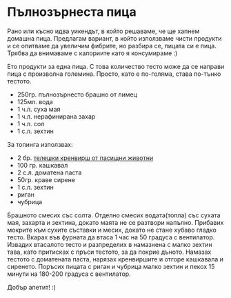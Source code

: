 # Пълнозърнеста пица

Рано или късно идва уикендът, в който решаваме, че ще хапнем домашна пица. Предлагам вариант, в който използваме чисти продукти и се опитваме да увеличим фибрите, но разбира се, пицата си е пица. Трябва да внимаваме с калориите като я консумираме :)

Ето продукти за една пица. С това количество тесто може да се направи пица с произволна големина. Просто, като е по-голяма, става по-тънко тестото.


<ul>
	<li>250гр. пълнозърнесто брашно от лимец</li>
	<li>125мл. вода</li>
	<li>1 ч.л. суха мая</li>
	<li>1 ч.л. нерафинирана захар</li>
	<li>1 ч.л. сол</li>
	<li>1 с.л. зехтин</li>
</ul>


За топинга използвах:

<ul>
	<li>2 бр. <a href="https://farmhopping.com/bg/продукти/17918" rel="noopener" target="_blank">телешки кренвирш от пасищни животни</a></li>
	<li>100 гр. кашкавал</li>
	<li>2 с.л. доматена паста</li>
	<li>50гр. краве сирене</li>
	<li>1 с.л. зехтин</li>
	<li>риган</li>
	<li>чубрица</li>

</ul>

Брашното смесих със солта. Отделно смесих водата(топла) със сухата мая, захарта и зехтина, докато маята не се разтвори напълно. Прибавих мокрите към сухите съставки и месих, докато не стане хубаво гладко тесто. Вкарах във фурната да втаса 1 час на 50 градуса с вентилатор.
Извадих втасалото тесто и разпределих в намазнена с малко зехтин тава, като притисках с пръси тестото, за да покрие дъното. Намазах тестото с доматената паста, нарязах кренвиршите и отгоре кашкавала и сиренето. Поръсих пицата с риган и чубрица малко зехтин и пекох 15 минути на 180-200 градуса с вентилатор.

Добър апетит! :)